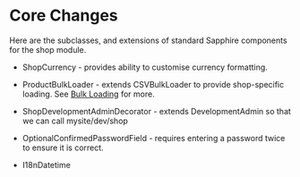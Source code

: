 # Core Changes

Here are the subclasses, and extensions of standard Sapphire components for the shop module.

 * ShopCurrency - provides ability to customise currency formatting.
 * ProductBulkLoader - extends CSVBulkLoader to provide shop-specific loading. See [Bulk Loading](BulkLoading) for more.

 * ShopDevelopmentAdminDecorator - extends DevelopmentAdmin so that we can call mysite/dev/shop


 * OptionalConfirmedPasswordField - requires entering a password twice to ensure it is correct.
 
 * I18nDatetime